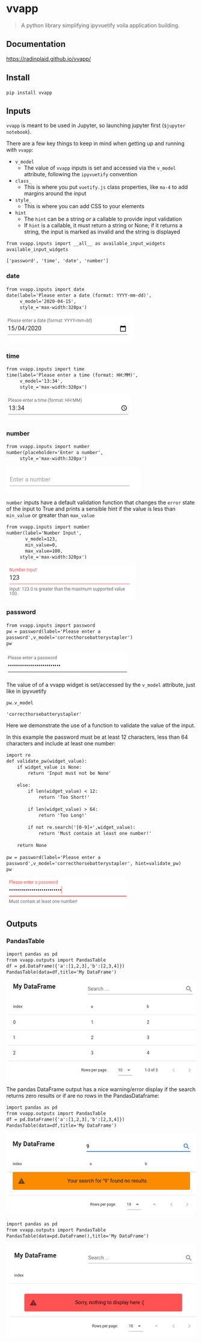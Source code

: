 # vvapp
> A python library simplifying ipyvuetify voila application building.


## Documentation

https://radinplaid.github.io/vvapp/

## Install

`pip install vvapp`

## Inputs

`vvapp` is meant to be used in Jupyter, so launching jupyter first (`$jupyter notebook`).

There are a few key things to keep in mind when getting up and running with `vvapp`:

* `v_model`
    * The value of `vvapp` inputs is set and accessed via the `v_model` attribute, following the `ipyvuetify` convention
* `class_`
    * This is where you put `vuetify.js` class properties, like `ma-4` to add margins around the input
* `style_`
    * This is where you can add CSS to your elements
* `hint`
    * The `hint` can be a string *or* a callable to provide input validation
    * If `hint` is a callable, it must return a string or None; if it returns a string, the input is marked as invalid and the string is displayed
        

```
from vvapp.inputs import __all__ as available_input_widgets
available_input_widgets
```




    ['password', 'time', 'date', 'number']



### date

```
from vvapp.inputs import date
date(label='Please enter a date (format: YYYY-mm-dd)',
     v_model='2020-04-15',
     style_='max-width:320px')
```

<img alt="Date Input" caption="Date Input" src="images/input_date.png">

### time

```
from vvapp.inputs import time
time(label='Please enter a time (format: HH:MM)',
     v_model='13:34',
     style_='max-width:320px')
```


<img alt="Time Input" caption="Time Input" src="images/input_time.png">


### number

```
from vvapp.inputs import number
number(placeholder='Enter a number',
     style_='max-width:320px')
```

<img alt="Number Input" caption="Number Input" src="images/input_number.png">


`number` inputs have a default validation function that changes the `error` state of the input to True and prints a sensible hint if the value is less than `min_value` or greater than `max_value`

```
from vvapp.inputs import number
number(label='Number Input',
       v_model=123,
       min_value=0,
       max_value=100,
     style_='max-width:320px')
```


<img alt="Number Input With Validation" caption="Number Input With Validation" src="images/input_number_validation.png">


### password

```
from vvapp.inputs import password
pw = password(label='Please enter a password',v_model='correcthorsebatterystapler')
pw
```

<img alt="Password Input" caption="Password Input" src="images/input_password.png">


The value of of a vvapp widget is set/accessed by the `v_model` attribute, just like in ipyvuetify

```
pw.v_model
```




    'correcthorsebatterystapler'



Here we demonstrate the use of a function to validate the value of the input.

In this example the password must be at least 12 characters, less than 64 characters and include at least one number:

```
import re
def validate_pw(widget_value):
    if widget_value is None:
        return 'Input must not be None'

    else:
        if len(widget_value) < 12:
            return 'Too Short!'

        if len(widget_value) > 64:
            return 'Too Long!'

        if not re.search('[0-9]+',widget_value):
            return 'Must contain at least one number!'

    return None

pw = password(label='Please enter a password',v_model='correcthorsebatterystapler', hint=validate_pw)
pw
```

<img alt="Password Input with Validation" caption="Password Input with Validation" src="images/input_password_validation.png">


## Outputs

### PandasTable

```
import pandas as pd
from vvapp.outputs import PandasTable
df = pd.DataFrame({'a':[1,2,3],'b':[2,3,4]})
PandasTable(data=df,title='My DataFrame')
```

<img alt="Pandas Dataframe Output" caption="Pandas Dataframe Output" src="images/output_pandas_table2.png">


The pandas DataFrame output has a nice warning/error display if the search returns zero results or if are no rows in the PandasDataframe:

```
import pandas as pd
from vvapp.outputs import PandasTable
df = pd.DataFrame({'a':[1,2,3],'b':[2,3,4]})
PandasTable(data=df,title='My DataFrame')
```

<img alt="Pandas Dataframe Output No Search Results" caption="Pandas Dataframe Output No Search Results" src="images/output_pandas_table_zeroresults.png">


```
import pandas as pd
from vvapp.outputs import PandasTable
PandasTable(data=pd.DataFrame(),title='My DataFrame')
```

<img alt="Pandas Dataframe Output No Data" caption="Pandas Dataframe Output No Data" src="images/output_pandas_table_nodata.png">

